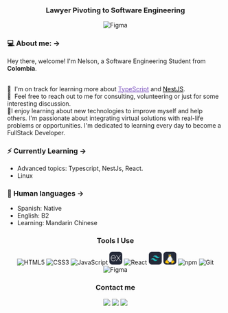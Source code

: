 <!-- <div align="center">
<img src="https://readme-typing-svg.herokuapp.com?font=Fira+Code&duration=2000&pause=1000&color=FFFFFFF3&background=1F2A35&center=true&vCenter=true&multiline=true&random=false&width=435&height=70&lines=Hello+%F0%9F%91%8B%2C+I'm+Nelson+Enrique.;+%40nechodev" alt="Hello, I'm Nelson Enrique" />
</div>
<hr> -->
<h3 align="center">Lawyer Pivoting to Software Engineering</h3>

<div align="center">
<img src="https://komarev.com/ghpvc/?username=nechodev" title="Figma" alt="Figma" width="95" height="20" />
</div>

### 💻 About me: ->
<p aligh="left">
  <p>Hey there, welcome! I'm Nelson, a Software Engineering Student from <b>Colombia</b>.</p></br>  
  🌱 &nbsp;I'm on track for learning more about <a style="color:#764ABC" href="https://www.typescriptlang.org/" target="_blank"><u>TypeScript</u></a> and <a style="color:#000000" href="https://nestjs.com/" target="_blank"><u>NestJS</u></a>.</br> 
  💬 &nbsp;Feel free to reach out to me for consulting, volunteering or just for some interesting discussion. <br>
  📎I enjoy learning about new technologies to improve myself and help others. I'm passionate about integrating virtual solutions with real-life problems or opportunities. I'm dedicated to learning every day to become a FullStack Developer.
</p>

### ⚡ Currently Learning ->
- Advanced topics: Typescript, NestJs, React.
- Linux

### 💬 Human languages ->
- Spanish: Native
- English: B2
- Learning: Mandarin Chinese

<!--- Tools i use V1--->
<div align="center">
  <h3>Tools I Use</h3>
    <img src="https://cdn.jsdelivr.net/gh/devicons/devicon/icons/html5/html5-original.svg" title="HTML5" alt="HTML5" width="30" height="30"/>
    <img src="https://cdn.jsdelivr.net/gh/devicons/devicon/icons/css3/css3-original.svg" title="CSS3" alt="CSS3" width="30" height="30"/>
    <img src="https://cdn.jsdelivr.net/gh/devicons/devicon/icons/javascript/javascript-original.svg" title="JavaScript" alt="JavaScript" width="30" height="30"/>
    <img src="https://github.com/tandpfun/skill-icons/raw/main/icons/ExpressJS-Dark.svg" title="Express" alt="express" width="30" height="30"/>
    <img src="https://cdn.jsdelivr.net/gh/devicons/devicon/icons/react/react-original.svg" title="React" alt="React" width="30" height="30"/>
    <img src="https://github.com/tandpfun/skill-icons/raw/main/icons/TailwindCSS-Dark.svg" title="tailwindcss" alt="tailwindcss" width="30" height="30"/>    
    <img src="https://github.com/tandpfun/skill-icons/raw/main/icons/Linux-Dark.svg" title="Linux" alt="Linux" width="30" height="30"/>
<!--     <img src="https://github.com/tandpfun/skill-icons/raw/main/icons/NeoVim-Dark.svg" title="Neovim" alt="Neovim" width="30" height="30"/> -->
    <img src="https://cdn.jsdelivr.net/gh/devicons/devicon/icons/npm/npm-original-wordmark.svg" title="npm" alt="npm" width="30" height="30"/>
    <img src="https://cdn.jsdelivr.net/gh/devicons/devicon/icons/git/git-original.svg" title="Git" alt="Git" width="30" height="30"/>
    <img src="https://cdn.jsdelivr.net/gh/devicons/devicon/icons/figma/figma-original.svg" title="Figma" alt="Figma" width="30" height="30" />
</div>


<!--- Tools i use V2--->
<!---
<div align="center">
  <h3>Tools I Use</h3>
  <img src="https://skillicons.dev/icons?i=html,css,js,ts,nodejs,express,nestjs,git,react,figma,npm,mongodb,postgres,linux,neovim,"  height="70" />
kali,bash, vscode,vercel,notion,tailwind
</div> --->

<div align="center">
    <h3>Contact me</h3>
  <a href="https://www.instagram.com/nechodev/" target="_blank"><img src="https://img.shields.io/badge/-Instagram-%23E4405F?style=for-the-badge&logo=instagram&logoColor=white" target="_blank"></a>
  <a href="https://www.linkedin.com/in/abogadatos/" target="_blank"><img src="https://img.shields.io/badge/-LinkedIn-%230077B5?style=for-the-badge&logo=linkedin&logoColor=white" target="_blank"></a> 
  <a href="https://twitter.com/abogadatos"><img src="https://img.shields.io/badge/-Twitter-%1DA1F2?style=for-the-badge&logo=twitter&logoColor=white&color=1DA1F2" target="_blank"></a>
<!--   <a href="mailto:nechowork@outlook.com"><img src="https://img.shields.io/badge/-Gmail-%23333?style=for-the-badge&logo=gmail&logoColor=white&color=red" target="_blank"></a> -->
</div>

<!---
nechoarias/nechoarias is a ✨ special ✨ repository because its `README.md` (this file) appears on your GitHub profile.
You can click the Preview link to take a look at your changes.
--->
